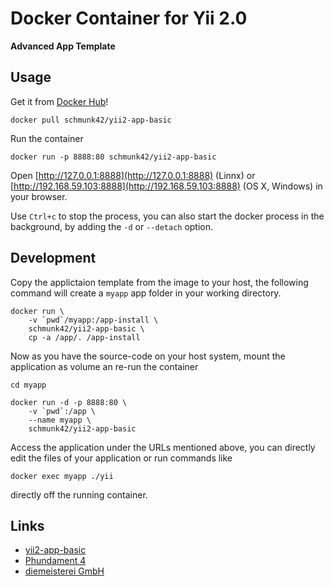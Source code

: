 # Docker Container for Yii 2.0


**Advanced App Template**

## Usage

Get it from [Docker Hub](https://registry.hub.docker.com/u/schmunk42/yii2-app-basic/)!

    docker pull schmunk42/yii2-app-basic

Run the container

    docker run -p 8888:80 schmunk42/yii2-app-basic

Open [http://127.0.0.1:8888](http://127.0.0.1:8888) (Linnx) or [http://192.168.59.103:8888](http://192.168.59.103:8888) (OS X, Windows) in your browser.

Use `Ctrl+c` to stop the process, you can also start the docker process in the background, by adding the `-d` or `--detach` option.

## Development

Copy the applictaion template from the image to your host, the following command will create a `myapp` app folder in your working directory.

    docker run \
        -v `pwd`/myapp:/app-install \
        schmunk42/yii2-app-basic \
        cp -a /app/. /app-install

Now as you have the source-code on your host system, mount the application as volume an re-run the container

    cd myapp

    docker run -d -p 8888:80 \
        -v `pwd`:/app \
        --name myapp \
        schmunk42/yii2-app-basic

Access the application under the URLs mentioned above, you can directly edit the files of your application or run commands like

    docker exec myapp ./yii

directly off the running container.

Links
-----

- [yii2-app-basic](https://github.com/yiisoft/yii2-app-basic)
- [Phundament 4](http://phundament.com)
- [diemeisterei GmbH](http://diemeisterei.de)
